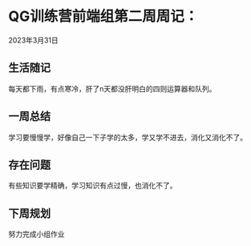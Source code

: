 # QG训练营前端组第二周周记：
2023年3月31日

## 生活随记

每天都下雨，有点寒冷，肝了n天都没肝明白的四则运算器和队列。

## 一周总结

学习要慢慢学，好像自己一下子学的太多，学又学不进去，消化又消化不了。

## 存在问题

有些知识要学精确，学习知识有点过慢，也消化不了。

## 下周规划

努力完成小组作业

